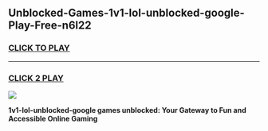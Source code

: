 
## Unblocked-Games-1v1-lol-unblocked-google-Play-Free-n6l22
<h3>
<a href="https://premium76.site?title=1v1-lol-unblocked-google&ref=18A1">CLICK TO PLAY</a></h3>
<hr>

<h3>
<a href="https://premium76.site?title=1v1-lol-unblocked-google&ref=18A1">CLICK 2 PLAY</a>
  
</h3>

<a href="https://premium76.site?title=1v1-lol-unblocked-google&ref=18A1"><img src="https://clearcache.store/games.png"></a>


**1v1-lol-unblocked-google games unblocked: Your Gateway to Fun and Accessible Online Gaming**
